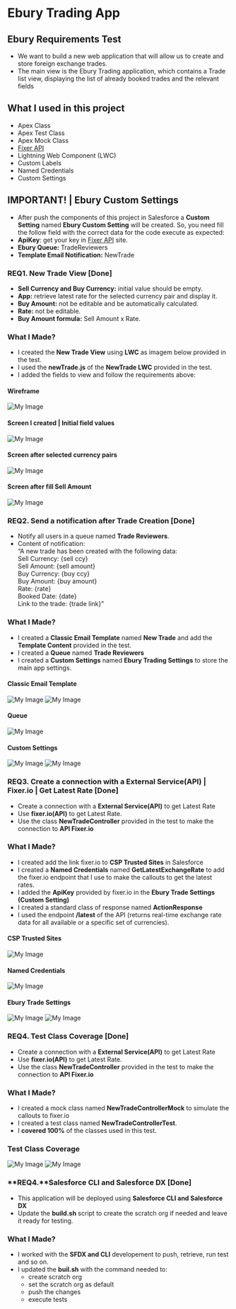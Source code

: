 
# Ebury Trading App

## Ebury Requirements Test
- We want to build a new web application that will allow us to create and store foreign exchange trades.
- The main view is the Ebury Trading application, which contains a Trade list view, displaying the list of already booked trades and the relevant fields

## What I used in this project
- Apex Class
- Apex Test Class
- Apex Mock Class
- [Fixer API](https://apilayer.com/marketplace/fixer-api#pricing)
- Lightning Web Component (LWC)
- Custom Labels
- Named Credentials
- Custom Settings


## IMPORTANT! | Ebury Custom Settings
- After push the components of this project in Salesforce a **Custom Setting** named **Ebury Custom Setting** will be created. So, you need fill the follow field with the correct data for the code execute as expected:
- **ApiKey**: get your key in  [Fixer API](https://apilayer.com/marketplace/fixer-api#pricing) site.
- **Ebury Queue:** TradeReviewers
- **Template Email Notification:** NewTrade


### **REQ1.** New Trade View [Done]
- **Sell Currency and Buy Currency:** initial value should be empty.
- **App:**  retrieve latest rate for the selected currency pair and display it.
- **Buy Amount:**  not be editable and be automatically calculated.
- **Rate:** not be editable.
- **Buy Amount formula:**  Sell Amount x Rate. 

### What I Made?

- I created the **New Trade View** using **LWC** as imagem below provided in the test.
- I used the **newTrade.js** of the **NewTrade LWC** provided in the test.
- I added the fields to view and follow the requirements above:  

#### Wireframe
![My Image](https://github.com/brunagirao/trade-lwc/blob/master/images/new_trade_ebury.png)

#### Screen  I created | Initial field values 
![My Image](https://github.com/brunagirao/trade-lwc/blob/master/images/new_trade_bruna.png)

####  Screen after selected currency pairs
![My Image](https://github.com/brunagirao/trade-lwc/blob/master/images/new_trade_bruna_currency_pairs.png)

#### Screen after fill Sell Amount 
![My Image](https://github.com/brunagirao/trade-lwc/blob/master/images/new_trade_bruna_buy_amount_calculeted.png)

### **REQ2.** Send a notification after Trade Creation [Done]
- Notify all users in a queue named **Trade Reviewers**.
- Content of notification: <br>
		“A new trade has been created with the following data: <br>
		Sell Currency: {sell ccy} <br>
		Sell Amount: {sell amount} <br>
		Buy Currency: {buy ccy} <br>
		Buy Amount: {buy amount} <br>
		Rate: {rate} <br>
		Booked Date: {date} <br>
		Link to the trade: {trade link}"
    
### What I Made?

- I created a **Classic Email Template** named **New Trade** and add the **Template Content** provided in the test.
- I created a **Queue** named **Trade Reviewers**
- I created a **Custom Settings** named **Ebury Trading Settings** to store the main app settings.

#### Classic Email Template
![My Image](https://github.com/brunagirao/trade-lwc/blob/master/images/classic_email_template.png)
![My Image](https://github.com/brunagirao/trade-lwc/blob/master/images/classic_email_template_detail.png)

#### Queue
![My Image](https://github.com/brunagirao/trade-lwc/blob/master/images/queue.png)

####  Custom Settings
![My Image](https://github.com/brunagirao/trade-lwc/blob/master/images/custom_settings.png)
![My Image](https://github.com/brunagirao/trade-lwc/blob/master/images/custom_settings_detail.png)

### **REQ3.**  Create a connection with a External Service(API) | Fixer.io | Get Latest Rate [Done]
- Create a connection with a **External Service(API)** to get Latest Rate
- Use **fixer.io(API)** to get Latest Rate.
- Use the class **NewTradeController** provided in the test to make the connection to **API Fixer.io**

### What I Made?
- I created add the link fixer.io to **CSP Trusted Sites** in Salesforce
- I created a **Named Credentials** named **GetLatestExchangeRate** to add the fixer.io endpoint that I use to make the callouts to get the latest rates.
- I added the **ApiKey** provided by fixer.io in the **Ebury Trade Settings (Custom Setting)**
- I created a standard class of response named **ActionResponse**
- I used the endpoint **/latest** of the API (returns real-time exchange rate data for all available or a specific set of currencies).

####  CSP Trusted Sites
![My Image](https://github.com/brunagirao/trade-lwc/blob/master/images/csp_trusted_sites.png)

#### Named Credentials
![My Image](https://github.com/brunagirao/trade-lwc/blob/master/images/named_credentials.png)

####  Ebury Trade Settings
![My Image](https://github.com/brunagirao/trade-lwc/blob/master/images/custom_settings.png)
![My Image](https://github.com/brunagirao/trade-lwc/blob/master/images/custom_settings_detail.png)

### **REQ4.** Test Class Coverage [Done]
- Create a connection with a **External Service(API)** to get Latest Rate
- Use **fixer.io(API)** to get Latest Rate.
- Use the class **NewTradeController** provided in the test to make the connection to **API Fixer.io**

### What I Made?
- I created a mock class named **NewTradeControllerMock** to simulate the callouts to fixer.io
- I created a test class named **NewTradeControllerTest**.
- I **covered 100%** of the classes used in this test.

###  Test Class Coverage
![My Image](https://github.com/brunagirao/trade-lwc/blob/master/images/test_class.png)
![My Image](https://github.com/brunagirao/trade-lwc/blob/master/images/test_class_resumed.png)

### **REQ4.**Salesforce CLI and Salesforce DX [Done]
- This application will be deployed using **Salesforce CLI and Salesforce DX**
- Update the **build.sh** script to create the scratch org if needed and leave it ready for testing.

### What I Made?
- I worked with the **SFDX and CLI** developement to push, retrieve, run test and so on.
- I updated the **buil.sh** with the command needed to:
	- create scratch org
	- set the scratch org as default
	- push the changes
	- execute tests


